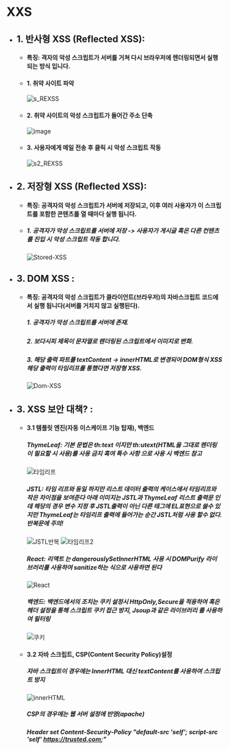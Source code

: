 # XXS
- ## 1. 반사형 XSS (Reflected XSS):  
  - #### 특징: 격자의 악성 스크립트가 서버를 거쳐 다시 브라우저에 렌더링되면서 실행되는 방식 입니다.
  - #### 1. 취약 사이트 파악
    ![s_REXSS](https://github.com/user-attachments/assets/aa39c1c9-ce41-41b9-9b8b-c9229e84b86c)
  - #### 2. 취약 사이트의 악성 스크립트가 들어간 주소 단축
    ![image](https://github.com/user-attachments/assets/fd5f69a4-feac-4a95-a049-faeb726fabf9)
  - #### 3. 사용자에게 메일 전송 후 클릭 시 악성 스크립트 작동
    ![s2_REXSS](https://github.com/user-attachments/assets/75fb7db3-9ce3-4f99-9f84-6dce148ad1b9)


- ## 2. 저장형 XSS (Reflected XSS):  
  - #### 특징: 공격자의 악성 스크립트가 서버에 저장되고, 이후 여러 사용자가 이 스크립트를 포함한 콘텐츠를 열 때마다 실행 됩니다.
  - ##### 1. 공격자가 악성 스크립트를 서버에 저장 -> 사용자가 게시글 혹은 다른 컨텐츠를 진입 시 악성 스크립트 작동 합니다.
    ![Stored-XSS](https://github.com/user-attachments/assets/1099afc9-0b1b-4035-9a13-46ad5c17b71b)

- ## 3. DOM XSS : 
  - #### 특징: 공격자의 악성 스크립트가 클라이언트(브라우저)의 자바스크립트 코드에서 실행 됩니다(서버를 거치지 않고 실행된다).
    ##### 1. 공격자가 악성 스크립트를 서버에 존재.   
    ##### 2. 보다시피 제목이 문자열로 렌더링된 스크립트에서 이미지로 변화.
    ##### 3. 해당 출력 파트를 textContent -> innerHTML로 변경되어 DOM형식 XSS 해당 출력이 타임리프를 통했다면 저장형 XSS.
    ![Dom-XSS](https://github.com/user-attachments/assets/420ba2b8-8209-4031-9543-5ee3dadd74c5)

- ## 3. XSS 보안 대책? :
  - #### 3.1 템플릿 엔진(자동 이스케이프 기능 탑재), 백엔드
    ##### ThymeLeaf: 기본 문법은 th:text 이지만 th:utext(HTML을 그대로 렌더링이 필요할 시 사용)를 사용 금지 혹여 특수 사항 으로 사용 시 백엔드 참고 
    ![타임리프](https://github.com/user-attachments/assets/696a653f-974b-4e86-b2e7-4444db0e95b9)  
    ##### JSTL: 타임 리프와 동일 하지만 리스트 데이터 출력의 케이스에서 타임리프와 작은 차이점을 보여준다 아래 이미지는 JSTL과 ThymeLeaf 리스트 출력문 인데 해당의 경우 변수 지정 후 JSTL출력이 아닌 다른 태그에 EL표현으로 쓸수 있지만 ThymeLeaf는 타임리프 출력에 들어가는 순간 JSTL처럼 사용 할수 없다. 반복문에 주의!
    ![JSTL반복](https://github.com/user-attachments/assets/cb991d2b-7230-48dc-b413-e97d3cb10786) ![타임리프2](https://github.com/user-attachments/assets/1972d57b-cfc6-44f2-8840-8e4a0bc2b483)  
    ##### React: 리액트 는 dangerouslySetInnerHTML 사용 시 DOMPurify 라이브러리를 사용하여 sanitize하는 식으로 사용하면 된다  
    ![React](https://github.com/user-attachments/assets/995d80a0-f1da-46b6-9982-730d1bb9f61a)  
    ##### 백엔드: 백엔드에서의 조치는 쿠키 설정시 HttpOnly,Secure을 적용하여 혹은 헤더 설정을 통해 스크립트 쿠키 접근 방지, Jsoup과 같은 라이브러리 를 사용하여 필터링  
    ![쿠키](https://github.com/user-attachments/assets/66116cc7-a043-405e-a45c-8fdac5af2b76)  
  - #### 3.2 자바 스크립트, CSP(Content Security Policy)설정 
    ##### 자바 스크립트이 경우에는 InnerHTML 대신 textContent를 사용하여 스크립트 방지   
    ![innerHTML](https://github.com/user-attachments/assets/29faad00-585b-4a1d-be5d-e7f8bb9b79fb)
    ##### CSP의 경우에는 웹 서버 설정에 반영(apache)
    ##### Header set Content-Security-Policy "default-src 'self'; script-src 'self' https://trusted.com;"


